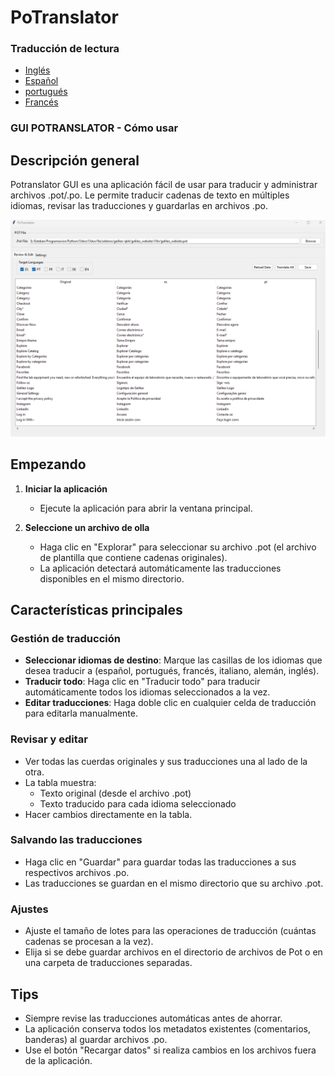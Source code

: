 # PoTranslator

### Traducción de lectura

-   [Inglés](README.md)
-   [Español](README.es.md)
-   [portugués](README.pt.md)
-   [Francés](README.fr.md)

### GUI POTRANSLATOR - Cómo usar

## Descripción general

Potranslator GUI es una aplicación fácil de usar para traducir y administrar archivos .pot/.po. Le permite traducir cadenas de texto en múltiples idiomas, revisar las traducciones y guardarlas en archivos .po.

![Translator Graphical Interface](media/image1.png)

## Empezando

1.  **Iniciar la aplicación**
    -   Ejecute la aplicación para abrir la ventana principal.

2.  **Seleccione un archivo de olla**
    -   Haga clic en "Explorar" para seleccionar su archivo .pot (el archivo de plantilla que contiene cadenas originales).
    -   La aplicación detectará automáticamente las traducciones disponibles en el mismo directorio.

## Características principales

### Gestión de traducción

-   **Seleccionar idiomas de destino**: Marque las casillas de los idiomas que desea traducir a (español, portugués, francés, italiano, alemán, inglés).
-   **Traducir todo**: Haga clic en "Traducir todo" para traducir automáticamente todos los idiomas seleccionados a la vez.
-   **Editar traducciones**: Haga doble clic en cualquier celda de traducción para editarla manualmente.

### Revisar y editar

-   Ver todas las cuerdas originales y sus traducciones una al lado de la otra.
-   La tabla muestra:
    -   Texto original (desde el archivo .pot)
    -   Texto traducido para cada idioma seleccionado
-   Hacer cambios directamente en la tabla.

### Salvando las traducciones

-   Haga clic en "Guardar" para guardar todas las traducciones a sus respectivos archivos .po.
-   Las traducciones se guardan en el mismo directorio que su archivo .pot.

### Ajustes

-   Ajuste el tamaño de lotes para las operaciones de traducción (cuántas cadenas se procesan a la vez).
-   Elija si se debe guardar archivos en el directorio de archivos de Pot o en una carpeta de traducciones separadas.

## Tips

-   Siempre revise las traducciones automáticas antes de ahorrar.
-   La aplicación conserva todos los metadatos existentes (comentarios, banderas) al guardar archivos .po.
-   Use el botón "Recargar datos" si realiza cambios en los archivos fuera de la aplicación.
